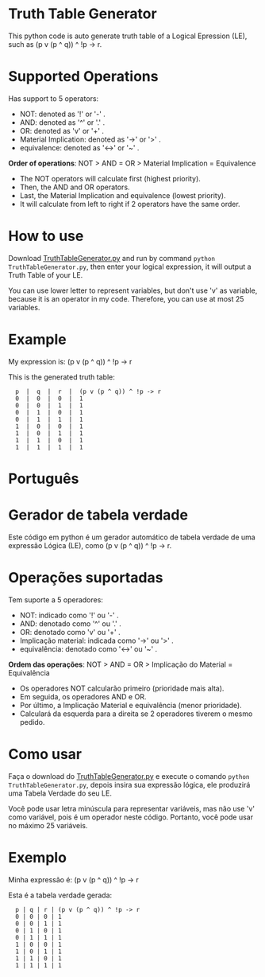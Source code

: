 # Truth Table Generator
This python code is auto generate truth table of  a Logical Epression (LE), such as (p v (p ^ q)) ^ !p -> r. 

# Supported Operations

Has support to 5 operators: 
- NOT: denoted as '!' or '-' . 
- AND: denoted as '^' or '.' .
- OR: denoted as 'v' or '+' .
- Material Implication: denoted as '->' or '>' .
- equivalence: denoted as '<->' or '~' .

**Order of operations**: NOT > AND = OR > Material Implication = Equivalence
- The NOT operators will calculate first (highest priority).
- Then, the AND and OR operators.
- Last, the Material Implication and equivalence (lowest priority).
- It will calculate from left to right if 2 operators have the same order.

# How to use
Download [TruthTableGenerator.py](TruthTableGenerator.py) and run by command `python TruthTableGenerator.py`, then enter your logical expression, it will output a Truth Table of your LE.

You can use lower letter to represent variables, but don't use 'v' as variable, because it is an operator in my code. Therefore, you can use at most 25 variables. 

# Example
My expression is: (p v (p ^ q)) ^ !p -> r

This is the generated truth table:
```
  p  |  q  |  r  |  (p v (p ^ q)) ^ !p -> r
  0  |  0  |  0  |  1
  0  |  0  |  1  |  1
  0  |  1  |  0  |  1
  0  |  1  |  1  |  1
  1  |  0  |  0  |  1
  1  |  0  |  1  |  1
  1  |  1  |  0  |  1
  1  |  1  |  1  |  1
```

# Português


# Gerador de tabela verdade
Este código em python é um gerador automático de tabela verdade de uma expressão Lógica (LE), como (p v (p ^ q)) ^ !p -> r.

# Operações suportadas

Tem suporte a 5 operadores:
- NOT: indicado como '!' ou '-' .
- AND: denotado como '^' ou '.' .
- OR: denotado como 'v' ou '+' .
- Implicação material: indicada como '->' ou '>' .
- equivalência: denotado como '<->' ou '~' .

**Ordem das operações**: NOT > AND = OR > Implicação do Material = Equivalência
- Os operadores NOT calcularão primeiro (prioridade mais alta).
- Em seguida, os operadores AND e OR.
- Por último, a Implicação Material e equivalência (menor prioridade).
- Calculará da esquerda para a direita se 2 operadores tiverem o mesmo pedido.

# Como usar
Faça o download do [TruthTableGenerator.py](TruthTableGenerator.py) e execute o comando `python TruthTableGenerator.py`, depois insira sua expressão lógica, ele produzirá uma Tabela Verdade do seu LE.

Você pode usar letra minúscula para representar variáveis, mas não use 'v' como variável, pois é um operador neste código. Portanto, você pode usar no máximo 25 variáveis.

# Exemplo
Minha expressão é: (p v (p ^ q)) ^ !p -> r

Esta é a tabela verdade gerada:
```
  p | q | r | (p v (p ^ q)) ^ !p -> r
  0 | 0 | 0 | 1
  0 | 0 | 1 | 1
  0 | 1 | 0 | 1
  0 | 1 | 1 | 1
  1 | 0 | 0 | 1
  1 | 0 | 1 | 1
  1 | 1 | 0 | 1
  1 | 1 | 1 | 1
```

